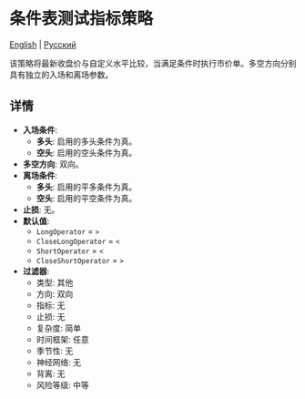 # 条件表测试指标策略
[English](README.md) | [Русский](README_ru.md)

该策略将最新收盘价与自定义水平比较，当满足条件时执行市价单。多空方向分别具有独立的入场和离场参数。

## 详情

- **入场条件**:
  - **多头**: 启用的多头条件为真。
  - **空头**: 启用的空头条件为真。
- **多空方向**: 双向。
- **离场条件**:
  - **多头**: 启用的平多条件为真。
  - **空头**: 启用的平空条件为真。
- **止损**: 无。
- **默认值**:
  - `LongOperator` = `>`
  - `CloseLongOperator` = `<`
  - `ShortOperator` = `<`
  - `CloseShortOperator` = `>`
- **过滤器**:
  - 类型: 其他
  - 方向: 双向
  - 指标: 无
  - 止损: 无
  - 复杂度: 简单
  - 时间框架: 任意
  - 季节性: 无
  - 神经网络: 无
  - 背离: 无
  - 风险等级: 中等
